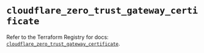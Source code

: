 # `cloudflare_zero_trust_gateway_certificate`

Refer to the Terraform Registry for docs: [`cloudflare_zero_trust_gateway_certificate`](https://registry.terraform.io/providers/cloudflare/cloudflare/4.52.0/docs/resources/zero_trust_gateway_certificate).
